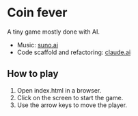 # Coin fever

A tiny game mostly done with AI.

- Music: [suno.ai](https://suno.com)
- Code scaffold and refactoring: [claude.ai](https://claude.ai)

## How to play

1. Open index.html in a browser.
2. Click on the screen to start the game.
3. Use the arrow keys to move the player.
